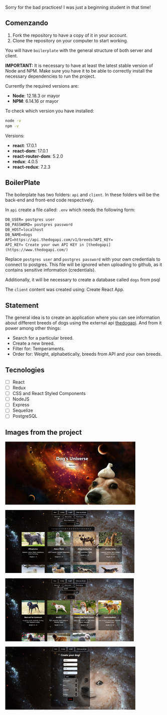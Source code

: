 Sorry for the bad practices! I was just a beginning student in that time!

## Comenzando

 1. Fork the repository to have a copy of it in your account.
 2. Clone the repository on your computer to start working.

You will have `boilerplate` with the general structure of both server and client.

__IMPORTANT:__ It is necessary to have at least the latest stable version of Node and NPM. Make sure you have it to be able to correctly install the necessary dependencies to run the project.

Currently the required versions are:

- __Node__: 12.18.3 or mayor
- __NPM__: 6.14.16 or mayor

To check which version you have installed:

```bash
node -v
npm -v
```

Versions:

- __react__: 17.0.1
- __react-dom__: 17.0.1
- __react-router-dom__: 5.2.0
- __redux__: 4.0.5
- __react-redux__: 7.2.3


## BoilerPlate

The boilerplate has two folders: `api` and `client`. In these folders will be the back-end and front-end code respectively.

In `api` create a file called: `.env` which needs the following form:

```env
DB_USER= postgres user
DB_PASSWORD= postgres password
DB_HOST=localhost
DB_NAME=dogs
API=https://api.thedogapi.com/v1/breeds?API_KEY=
API_KEY= Create your own API KEY in [thedogapi](https://www.thedogapi.com/)
```

Replace `postgres user` and `postgres password` with your own credentials to connect to postgres. This file will be ignored when uploading to github, as it contains sensitive information (credentials).

Additionally, it will be necessary to create a database called `dogs` from psql

The `client` content was created using: Create React App.

## Statement

The general idea is to create an application where you can see information about different breeds of dogs using the external api [thedogapi](https://www.thedogapi.com/). And from it power among other things:

- Search for a particular breed.
- Create a new breed.
- Filter for: Temperaments.
- Order for: Weight, alphabetically, breeds from API and your own breeds.

## Tecnologies 

- [ ] React
- [ ] Redux
- [ ] CSS and React Styled Components
- [ ] NodeJS
- [ ] Express
- [ ] Sequelize
- [ ] PostgreSQL

## Images from the project 


<p align="left">
  <img height="200" src="./imgsToShow/landingpage.png" />
</p>
<p align="left">
  <img height="200" src="./imgsToShow/home.png" />
</p>
<p align="left">
  <img height="200" src="./imgsToShow/adaptableDogs.png" />
</p>
<p align="left">
  <img height="200" src="./imgsToShow/creatingdog.png" />
</p>
